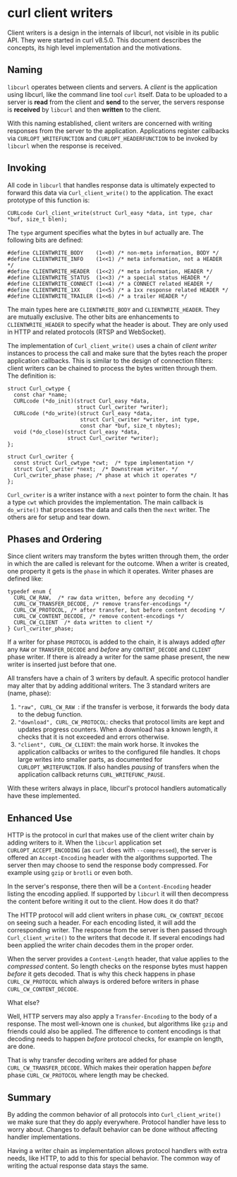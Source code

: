 # curl client writers

Client writers is a design in the internals of libcurl, not visible in its public API. They were started
in curl v8.5.0. This document describes the concepts, its high level implementation and the motivations.

## Naming

`libcurl` operates between clients and servers. A *client* is the application using libcurl, like the command line tool `curl` itself. Data to be uploaded to a server is **read** from the client and **send** to the server, the servers response is **received** by `libcurl` and then **written** to the client.

With this naming established, client writers are concerned with writing responses from the server to the application. Applications register callbacks via `CURLOPT_WRITEFUNCTION` and `CURLOPT_HEADERFUNCTION` to be invoked by `libcurl` when the response is received.

## Invoking

All code in `libcurl` that handles response data is ultimately expected to forward this data via `Curl_client_write()` to the application. The exact prototype of this function is:

```
CURLcode Curl_client_write(struct Curl_easy *data, int type, char *buf, size_t blen);
```
The `type` argument specifies what the bytes in `buf` actually are. The following bits are defined:

```
#define CLIENTWRITE_BODY    (1<<0) /* non-meta information, BODY */
#define CLIENTWRITE_INFO    (1<<1) /* meta information, not a HEADER */
#define CLIENTWRITE_HEADER  (1<<2) /* meta information, HEADER */
#define CLIENTWRITE_STATUS  (1<<3) /* a special status HEADER */
#define CLIENTWRITE_CONNECT (1<<4) /* a CONNECT related HEADER */
#define CLIENTWRITE_1XX     (1<<5) /* a 1xx response related HEADER */
#define CLIENTWRITE_TRAILER (1<<6) /* a trailer HEADER */
```

The main types here are `CLIENTWRITE_BODY` and `CLIENTWRITE_HEADER`. They are
mutually exclusive. The other bits are enhancements to `CLIENTWRITE_HEADER` to
specify what the header is about. They are only used in HTTP and related
protocols (RTSP and WebSocket).

The implementation of `Curl_client_write()` uses a chain of *client writer* instances to process the call and make sure that the bytes reach the proper application callbacks. This is similar to the design of connection filters: client writers can be chained to process the bytes written through them. The definition is:

```
struct Curl_cwtype {
  const char *name;
  CURLcode (*do_init)(struct Curl_easy *data,
                      struct Curl_cwriter *writer);
  CURLcode (*do_write)(struct Curl_easy *data,
                       struct Curl_cwriter *writer, int type,
                       const char *buf, size_t nbytes);
  void (*do_close)(struct Curl_easy *data,
                   struct Curl_cwriter *writer);
};

struct Curl_cwriter {
  const struct Curl_cwtype *cwt;  /* type implementation */
  struct Curl_cwriter *next;  /* Downstream writer. */
  Curl_cwriter_phase phase; /* phase at which it operates */
};
```

`Curl_cwriter` is a writer instance with a `next` pointer to form the chain. It has a type `cwt` which provides the implementation. The main callback is `do_write()` that processes the data and calls then the `next` writer. The others are for setup and tear down.

## Phases and Ordering

Since client writers may transform the bytes written through them, the order in which the are called is relevant for the outcome. When a writer is created, one property it gets is the `phase` in which it operates. Writer phases are defined like:

```
typedef enum {
  CURL_CW_RAW,  /* raw data written, before any decoding */
  CURL_CW_TRANSFER_DECODE, /* remove transfer-encodings */
  CURL_CW_PROTOCOL, /* after transfer, but before content decoding */
  CURL_CW_CONTENT_DECODE, /* remove content-encodings */
  CURL_CW_CLIENT  /* data written to client */
} Curl_cwriter_phase;
```

If a writer for phase `PROTOCOL` is added to the chain, it is always added *after* any `RAW` or `TRANSFER_DECODE` and *before* any `CONTENT_DECODE` and `CLIENT` phase writer. If there is already a writer for the same phase present, the new writer is inserted just before that one.

All transfers have a chain of 3 writers by default. A specific protocol handler may alter that by adding additional writers. The 3 standard writers are (name, phase):

1. `"raw", CURL_CW_RAW `: if the transfer is verbose, it forwards the body data to the debug function.
1. `"download", CURL_CW_PROTOCOL`: checks that protocol limits are kept and updates progress counters. When a download has a known length, it checks that it is not exceeded and errors otherwise.
1. `"client", CURL_CW_CLIENT`: the main work horse. It invokes the application callbacks or writes to the configured file handles. It chops large writes into smaller parts, as documented for `CURLOPT_WRITEFUNCTION`. If also handles *pausing* of transfers when the application callback returns `CURL_WRITEFUNC_PAUSE`.

With these writers always in place, libcurl's protocol handlers automatically have these implemented.

## Enhanced Use

HTTP is the protocol in curl that makes use of the client writer chain by adding writers to it. When the `libcurl` application set `CURLOPT_ACCEPT_ENCODING` (as `curl` does with `--compressed`), the server is offered an `Accept-Encoding` header with the algorithms supported. The server then may choose to send the response body compressed. For example using `gzip` or `brotli` or even both.

In the server's response, there then will be a `Content-Encoding` header listing the encoding applied. If supported by `libcurl` it will then decompress the content before writing it out to the client. How does it do that?

The HTTP protocol will add client writers in phase `CURL_CW_CONTENT_DECODE` on seeing such a header. For each encoding listed, it will add the corresponding writer. The response from the server is then passed through `Curl_client_write()` to the writers that decode it. If several encodings had been applied the writer chain decodes them in the proper order.

When the server provides a `Content-Length` header, that value applies to the *compressed* content. So length checks on the response bytes must happen *before* it gets decoded. That is why this check happens in phase `CURL_CW_PROTOCOL` which always is ordered before writers in phase `CURL_CW_CONTENT_DECODE`.

What else?

Well, HTTP servers may also apply a `Transfer-Encoding` to the body of a response. The most well-known one is `chunked`, but algorithms like `gzip` and friends could also be applied. The difference to content encodings is that decoding needs to happen *before* protocol checks, for example on length, are done.

That is why transfer decoding writers are added for phase `CURL_CW_TRANSFER_DECODE`. Which makes their operation happen *before* phase `CURL_CW_PROTOCOL` where length may be checked.

## Summary

By adding the common behavior of all protocols into `Curl_client_write()` we make sure that they do apply everywhere. Protocol handler have less to worry about. Changes to default behavior can be done without affecting handler implementations.

Having a writer chain as implementation allows protocol handlers with extra needs, like HTTP, to add to this for special behavior. The common way of writing the actual response data stays the same.


